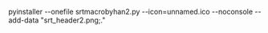 pyinstaller --onefile srtmacrobyhan2.py --icon=unnamed.ico --noconsole --add-data "srt_header2.png;."
